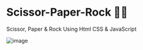 # Scissor-Paper-Rock 🥳🥳
Scissor, Paper &amp; Rock Using Html CSS &amp; JavaScript

![image](https://user-images.githubusercontent.com/81063456/161586312-1f5632d6-3853-47cf-8fd6-97b115b367fa.png)
